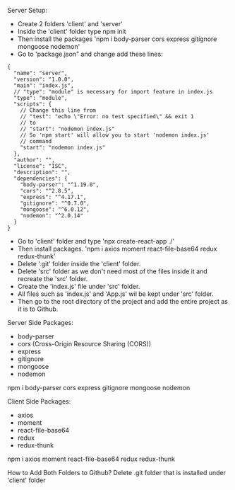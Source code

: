 Server Setup:
- Create 2 folders 'client' and 'server'
- Inside the 'client' folder type npm init
- Then install the packages 'npm i body-parser cors express gitignore mongoose nodemon'
- Go to 'package.json" and change add these lines:

```
{
  "name": "server",
  "version": "1.0.0",
  "main": "index.js",
  // "type": "module" is necessary for import feature in index.js 
  "type": "module",
  "scripts": {
    // Change this line from
    // "test": "echo \"Error: no test specified\" && exit 1
    // to
    // "start": "nodemon index.js"
    // So 'npm start' will allow you to start 'nodemon index.js'
    // command
    "start": "nodemon index.js"
  },
  "author": "",
  "license": "ISC",
  "description": "",
  "dependencies": {
    "body-parser": "^1.19.0",
    "cors": "^2.8.5",
    "express": "^4.17.1",
    "gitignore": "^0.7.0",
    "mongoose": "^6.0.12",
    "nodemon": "^2.0.14"
  }
}
```
- Go to 'client' folder and type 'npx create-react-app ./'
- Then install packages. 'npm i axios moment react-file-base64 redux redux-thunk'
- Delete '.git' folder inside the 'client' folder.
- Delete 'src' folder as we don't need most of the files inside it and recreate the 'src' folder.
- Create the 'index.js' file under 'src' folder.
- All files such as 'index.js' and 'App.js' wil be kept under 'src' folder.
- Then go to the root directory of the project and add the entire project as it is to Github.

Server Side Packages:
- body-parser
- cors (Cross-Origin Resource Sharing (CORS))
- express
- gitignore
- mongoose
- nodemon

npm i body-parser cors express gitignore mongoose nodemon

Client Side Packages:
- axios
- moment
- react-file-base64
- redux
- redux-thunk

npm i axios moment react-file-base64 redux redux-thunk

How to Add Both Folders to Github?
Delete .git folder that is installed under 'client' folder